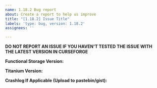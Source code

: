 ```yaml
---
name: 1.18.2 Bug report
about: Create a report to help us improve
title: "[1.18.2] Issue Title"
labels: 'type: bug, version: 1.18.2'
assignees: ''

---
```

**DO NOT REPORT AN ISSUE IF YOU HAVEN'T TESTED THE ISSUE WITH THE LATEST VERSION IN CURSEFORGE**

**Functional Storage Version:**

**Titanium Version:**

**Crashlog If Applicable (Upload to pastebin/gist):**
